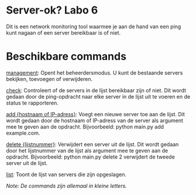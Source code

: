 # Server-ok? Labo 6
Dit is een network monitoring tool waarmee je aan de hand van een ping kunt nagaan of een server bereikbaar is of niet.

# Beschikbare commands
<ins>management</ins>: Opent het beheerdersmodus. U kunt de bestaande servers bekijken, toevoegen of verwijderen.

<ins>check</ins>: Controleert of de servers in de lijst bereikbaar zijn of niet. Dit wordt gedaan door de ping-opdracht naar elke server in de lijst uit te voeren en de status te rapporteren.

<ins>add {hostnaam of IP-adress}</ins>: Voegt een nieuwe server toe aan de lijst. Dit wordt gedaan door de hostnaam of IP-adress van de server als argument mee te geven aan de opdracht. Bijvoorbeeld: python main.py add example.com.

<ins>delete {lijstnummer}</ins>: Verwijdert een server uit de lijst. Dit wordt gedaan door het lijstnummer van de lijst als argument mee te geven aan de opdracht. Bijvoorbeeld: python main.py delete 2 verwijdert de tweede server uit de lijst.

<ins>list</ins>: Toont de lijst van servers die zijn opgeslagen.

<em>Note: De commands zijn allemaal in kleine letters.</em>
